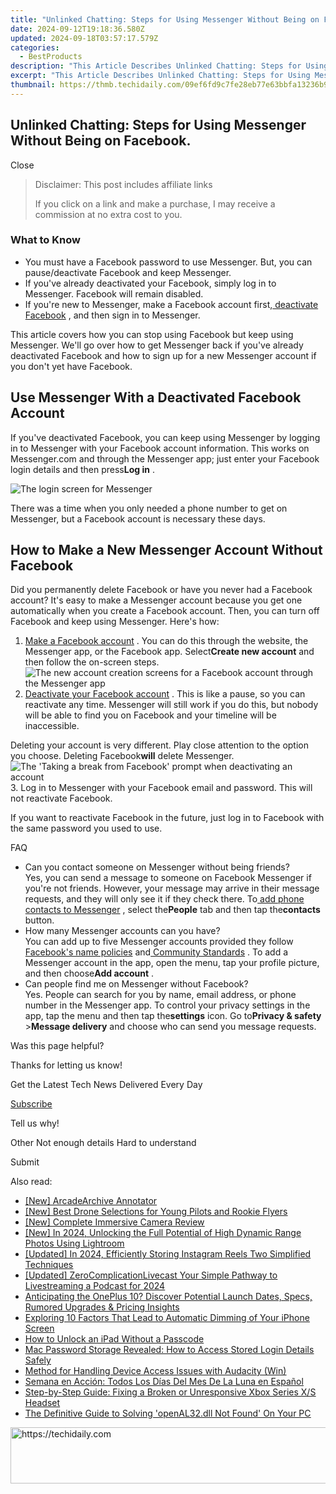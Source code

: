 ```yaml
---
title: "Unlinked Chatting: Steps for Using Messenger Without Being on Facebook."
date: 2024-09-12T19:18:36.580Z
updated: 2024-09-18T03:57:17.579Z
categories:
  - BestProducts
description: "This Article Describes Unlinked Chatting: Steps for Using Messenger Without Being on Facebook."
excerpt: "This Article Describes Unlinked Chatting: Steps for Using Messenger Without Being on Facebook."
thumbnail: https://thmb.techidaily.com/09ef6fd9c7fe28eb77e63bbfa13236b988e850bf98e48829cdc79a65c4caf17b.jpg
---
```


## Unlinked Chatting: Steps for Using Messenger Without Being on Facebook.

Close 

>  Disclaimer: This post includes affiliate links
>
>  If you click on a link and make a purchase, I may receive a commission at no extra cost to you.
>

###  What to Know

* You must have a Facebook password to use Messenger. But, you can pause/deactivate Facebook and keep Messenger.
* If you've already deactivated your Facebook, simply log in to Messenger. Facebook will remain disabled.
* If you're new to Messenger, make a Facebook account first,[ deactivate Facebook](https://www.lifewire.com/deactivate-facebook-5072237) , and then sign in to Messenger.

 This article covers how you can stop using Facebook but keep using Messenger. We'll go over how to get Messenger back if you've already deactivated Facebook and how to sign up for a new Messenger account if you don't yet have Facebook.

##  Use Messenger With a Deactivated Facebook Account

 If you've deactivated Facebook, you can keep using Messenger by logging in to Messenger with your Facebook account information. This works on Messenger.com and through the Messenger app; just enter your Facebook login details and then press**Log in** .  

![The login screen for Messenger](https://www.lifewire.com/thmb/MoMJxokuOYj8nV9A4C7RMIdizzQ=/1500x0/filters:no_upscale():max_bytes(150000):strip_icc():format(webp)/messenger-login-29e385dc323042808ac2b15fb5cf526f.png) 

 There was a time when you only needed a phone number to get on Messenger, but a Facebook account is necessary these days.

##  How to Make a New Messenger Account Without Facebook

 Did you permanently delete Facebook or have you never had a Facebook account? It's easy to make a Messenger account because you get one automatically when you create a Facebook account. Then, you can turn off Facebook and keep using Messenger. Here's how:

1. [ Make a Facebook account](https://www.lifewire.com/tutorial-how-facebook-works-2654610) . You can do this through the website, the Messenger app, or the Facebook app. Select**Create new account** and then follow the on-screen steps.  
![The new account creation screens for a Facebook account through the Messenger app](https://www.lifewire.com/thmb/JgxteUDRoYoIZXGxpPwUJvjpiiE=/1500x0/filters:no_upscale():max_bytes(150000):strip_icc():format(webp)/new-facebook-account-2f32e7a5993d40a09d7c490608bf32f9.png)
2. [ Deactivate your Facebook account](https://www.lifewire.com/deactivate-facebook-5072237) . This is like a pause, so you can reactivate any time. Messenger will still work if you do this, but nobody will be able to find you on Facebook and your timeline will be inaccessible.  

 Deleting your account is very different. Play close attention to the option you choose. Deleting Facebook**will** delete Messenger.  
![The 'Taking a break from Facebook' prompt when deactivating an account](https://www.lifewire.com/thmb/3V1MpDklDKk8m0LTka88sHt75nE=/1500x0/filters:no_upscale():max_bytes(150000):strip_icc():format(webp)/take-break-from-facebook-6c35586aa6504674821b03fa9547685e.png)
3. Log in to Messenger with your Facebook email and password. This will not reactivate Facebook.  

 If you want to reactivate Facebook in the future, just log in to Facebook with the same password you used to use.

 FAQ

* Can you contact someone on Messenger without being friends?  
 Yes, you can send a message to someone on Facebook Messenger if you're not friends. However, your message may arrive in their message requests, and they will only see it if they check there. To[ add phone contacts to Messenger](https://www.lifewire.com/add-anyone-to-facebook-messenger-4156519) , select the**People** tab and then tap the**contacts** button.
* How many Messenger accounts can you have?  
 You can add up to five Messenger accounts provided they follow[ Facebook's name policies](https://www.facebook.com/help/112146705538576/) and[ Community Standards](https://transparency.meta.com/policies/community-standards/) . To add a Messenger account in the app, open the menu, tap your profile picture, and then choose**Add account** .
* Can people find me on Messenger without Facebook?  
 Yes. People can search for you by name, email address, or phone number in the Messenger app. To control your privacy settings in the app, tap the menu and then tap the**settings** icon. Go to**Privacy & safety** \>**Message delivery** and choose who can send you message requests.

Was this page helpful?

Thanks for letting us know!

 Get the Latest Tech News Delivered Every Day

[ Subscribe ](https://www.lifewire.com/#) 

Tell us why!

 Other  Not enough details  Hard to understand 

 Submit 

<ins class="adsbygoogle"
     style="display:block"
     data-ad-format="autorelaxed"
     data-ad-client="ca-pub-7571918770474297"
     data-ad-slot="1223367746"></ins>

<ins class="adsbygoogle"
     style="display:block"
     data-ad-client="ca-pub-7571918770474297"
     data-ad-slot="8358498916"
     data-ad-format="auto"
     data-full-width-responsive="true"></ins>

<span class="atpl-alsoreadstyle">Also read:</span>
<div><ul>
<li><a href="https://screen-activity-recording.techidaily.com/new-arcadearchive-annotator/"><u>[New] ArcadeArchive Annotator</u></a></li>
<li><a href="https://extra-tips.techidaily.com/new-best-drone-selections-for-young-pilots-and-rookie-flyers/"><u>[New] Best Drone Selections for Young Pilots and Rookie Flyers</u></a></li>
<li><a href="https://extra-hints.techidaily.com/new-complete-immersive-camera-review/"><u>[New] Complete Immersive Camera Review</u></a></li>
<li><a href="https://article-helps.techidaily.com/new-in-2024-unlocking-the-full-potential-of-high-dynamic-range-photos-using-lightroom/"><u>[New] In 2024, Unlocking the Full Potential of High Dynamic Range Photos Using Lightroom</u></a></li>
<li><a href="https://instagram-video-recordings.techidaily.com/updated-in-2024-efficiently-storing-instagram-reels-two-simplified-techniques/"><u>[Updated] In 2024, Efficiently Storing Instagram Reels Two Simplified Techniques</u></a></li>
<li><a href="https://fox-helps.techidaily.com/updated-zerocomplicationlivecast-your-simple-pathway-to-livestreaming-a-podcast-for-2024/"><u>[Updated] ZeroComplicationLivecast Your Simple Pathway to Livestreaming a Podcast for 2024</u></a></li>
<li><a href="https://techtrends.techidaily.com/1722902992736-anticipating-the-oneplus-10-discover-potential-launch-dates-specs-rumored-upgrades-and-pricing-insights/"><u>Anticipating the OnePlus 10? Discover Potential Launch Dates, Specs, Rumored Upgrades & Pricing Insights</u></a></li>
<li><a href="https://fox-that.techidaily.com/exploring-10-factors-that-lead-to-automatic-dimming-of-your-iphone-screen/"><u>Exploring 10 Factors That Lead to Automatic Dimming of Your iPhone Screen</u></a></li>
<li><a href="https://techtrends.techidaily.com/how-to-unlock-an-ipad-without-a-passcode/"><u>How to Unlock an iPad Without a Passcode</u></a></li>
<li><a href="https://techtrends.techidaily.com/mac-password-storage-revealed-how-to-access-stored-login-details-safely/"><u>Mac Password Storage Revealed: How to Access Stored Login Details Safely</u></a></li>
<li><a href="https://windows11.techidaily.com/method-for-handling-device-access-issues-with-audacity-win/"><u>Method for Handling Device Access Issues with Audacity (Win)</u></a></li>
<li><a href="https://mondly-stories.techidaily.com/semana-en-accion-todos-los-dias-del-mes-de-la-luna-en-espanol/"><u>Semana en Acción: Todos Los Días Del Mes De La Luna en Español</u></a></li>
<li><a href="https://techtrends.techidaily.com/step-by-step-guide-fixing-a-broken-or-unresponsive-xbox-series-xs-headset/"><u>Step-by-Step Guide: Fixing a Broken or Unresponsive Xbox Series X/S Headset</u></a></li>
<li><a href="https://techtrends.techidaily.com/the-definitive-guide-to-solving-openal32dll-not-found-on-your-pc/"><u>The Definitive Guide to Solving 'openAL32.dll Not Found' On Your PC</u></a></li>
</ul></div>

<!-- affiliate ads begin -->
<a href="https://versadesk.pxf.io/c/5597632/1815678/21290" target="_top" id="1815678">
  <img src="//a.impactradius-go.com/display-ad/21290-1815678" border="0" alt="https://techidaily.com" width="728" height="90"/>
</a>
<img height="0" width="0" src="https://versadesk.pxf.io/i/5597632/1815678/21290" style="position:absolute;visibility:hidden;" border="0" />
<!-- affiliate ads end -->

